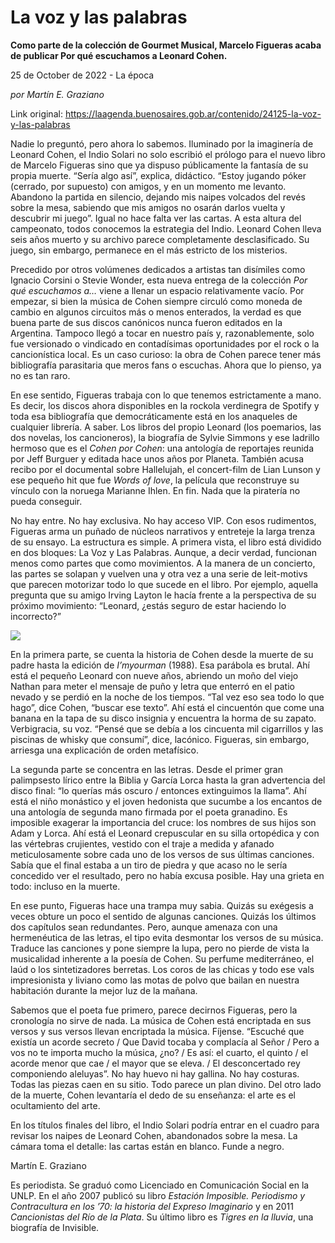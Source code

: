 # La voz y las palabras

**Como parte de la colección de Gourmet Musical, Marcelo Figueras acaba de publicar Por qué escuchamos a Leonard Cohen.**

25 de October de 2022 - La época

_por Martín E. Graziano_

Link original: https://laagenda.buenosaires.gob.ar/contenido/24125-la-voz-y-las-palabras



Nadie lo preguntó, pero ahora lo sabemos. Iluminado por la imaginería de Leonard Cohen, el Indio Solari no solo escribió el prólogo para el nuevo libro de Marcelo Figueras sino que ya dispuso públicamente la fantasía de su propia muerte. “Sería algo así”, explica, didáctico. “Estoy jugando póker (cerrado, por supuesto) con amigos, y en un momento me levanto. Abandono la partida en silencio, dejando mis naipes volcados del revés sobre la mesa, sabiendo que mis amigos no osarán darlos vuelta y descubrir mi juego”. Igual no hace falta ver las cartas. A esta altura del campeonato, todos conocemos la estrategia del Indio. Leonard Cohen lleva seis años muerto y su archivo parece completamente desclasificado. Su juego, sin embargo, permanece en el más estricto de los misterios.




Precedido por otros volúmenes dedicados a artistas tan disímiles como Ignacio Corsini o Stevie Wonder, esta nueva entrega de la colección *Por qué escuchamos a…* viene a llenar un espacio relativamente vacío. Por empezar, si bien la música de Cohen siempre circuló como moneda de cambio en algunos circuitos más o menos enterados, la verdad es que buena parte de sus discos canónicos nunca fueron editados en la Argentina. Tampoco llegó a tocar en nuestro país y, razonablemente, solo fue versionado o vindicado en contadísimas oportunidades por el rock o la cancionística local. Es un caso curioso: la obra de Cohen parece tener más bibliografía parasitaria que meros fans o escuchas. Ahora que lo pienso, ya no es tan raro.




En ese sentido, Figueras trabaja con lo que tenemos estrictamente a mano. Es decir, los discos ahora disponibles en la rockola verdinegra de Spotify y toda esa bibliografía que democráticamente está en los anaqueles de cualquier librería. A saber. Los libros del propio Leonard (los poemarios, las dos novelas, los cancioneros), la biografía de Sylvie Simmons y ese ladrillo hermoso que es el *Cohen por Cohen*: una antología de reportajes reunida por Jeff Burguer y editada hace unos años por Planeta. También acusa recibo por el documental sobre Hallelujah, el concert-film de Lian Lunson y ese pequeño hit que fue *Words of love*, la película que reconstruye su vínculo con la noruega Marianne Ihlen. En fin. Nada que la piratería no pueda conseguir.




No hay entre. No hay exclusiva. No hay acceso VIP. Con esos rudimentos, Figueras arma un puñado de núcleos narrativos y entreteje la larga trenza de su ensayo. La estructura es simple. A primera vista, el libro está dividido en dos bloques: La Voz y Las Palabras. Aunque, a decir verdad, funcionan menos como partes que como movimientos. A la manera de un concierto, las partes se solapan y vuelven una y otra vez a una serie de leit-motivs que parecen motorizar todo lo que sucede en el libro. Por ejemplo, aquella pregunta que su amigo Irving Layton le hacía frente a la perspectiva de su próximo movimiento: “Leonard, ¿estás seguro de estar haciendo lo incorrecto?”




![](https://cdn.feater.me/files/images/585167/5c0276a4-2d48-4809-87f9-0aea063765b3.jpg)




En la primera parte, se cuenta la historia de Cohen desde la muerte de su padre hasta la edición de *I’myourman* (1988). Esa parábola es brutal. Ahí está el pequeño Leonard con nueve años, abriendo un moño del viejo Nathan para meter el mensaje de puño y letra que enterró en el patio nevado y se perdió en la noche de los tiempos. “Tal vez eso sea todo lo que hago”, dice Cohen, “buscar ese texto”. Ahí está el cincuentón que come una banana en la tapa de su disco insignia y encuentra la horma de su zapato. Verbigracia, su voz. “Pensé que se debía a los cincuenta mil cigarrillos y las piscinas de whisky que consumí”, dice, lacónico. Figueras, sin embargo, arriesga una explicación de orden metafísico.




La segunda parte se concentra en las letras. Desde el primer gran palimpsesto lírico entre la Biblia y García Lorca hasta la gran advertencia del disco final: “lo querías más oscuro / entonces extinguimos la llama”. Ahí está el niño monástico y el joven hedonista que sucumbe a los encantos de una antología de segunda mano firmada por el poeta granadino. Es imposible exagerar la importancia del cruce: los nombres de sus hijos son Adam y Lorca. Ahí está el Leonard crepuscular en su silla ortopédica y con las vértebras crujientes, vestido con el traje a medida y afanado meticulosamente sobre cada uno de los versos de sus últimas canciones. Sabía que el final estaba a un tiro de piedra y que acaso no le sería concedido ver el resultado, pero no había excusa posible. Hay una grieta en todo: incluso en la muerte.




En ese punto, Figueras hace una trampa muy sabia. Quizás su exégesis a veces obture un poco el sentido de algunas canciones. Quizás los últimos dos capítulos sean redundantes. Pero, aunque amenaza con una hermenéutica de las letras, el tipo evita desmontar los versos de su música. Traduce las canciones y pone siempre la lupa, pero no pierde de vista la musicalidad inherente a la poesía de Cohen. Su perfume mediterráneo, el laúd o los sintetizadores berretas. Los coros de las chicas y todo ese vals impresionista y liviano como las motas de polvo que bailan en nuestra habitación durante la mejor luz de la mañana.




Sabemos que el poeta fue primero, parece decirnos Figueras, pero la cronología no sirve de nada. La música de Cohen está encriptada en sus versos y sus versos llevan encriptada la música. Fíjense. “Escuché que existía un acorde secreto / Que David tocaba y complacía al Señor / Pero a vos no te importa mucho la música, ¿no? / Es así: el cuarto, el quinto / el acorde menor que cae / el mayor que se eleva. / El desconcertado rey componiendo aleluyas”. No hay huevo ni hay gallina. No hay costuras. Todas las piezas caen en su sitio. Todo parece un plan divino. Del otro lado de la muerte, Cohen levantaría el dedo de su enseñanza: el arte es el ocultamiento del arte.




En los títulos finales del libro, el Indio Solari podría entrar en el cuadro para revisar los naipes de Leonard Cohen, abandonados sobre la mesa. La cámara toma el detalle: las cartas están en blanco. Funde a negro.




Martín E. Graziano




Es periodista. Se graduó como Licenciado en Comunicación Social en la UNLP. En el año 2007 publicó su libro *Estación Imposible. Periodismo y Contracultura en los ’70: la historia del Expreso Imaginario* y en 2011 *Cancionistas del Río de la Plata*. Su último libro es *Tigres en la lluvia*, una biografía de Invisible.



